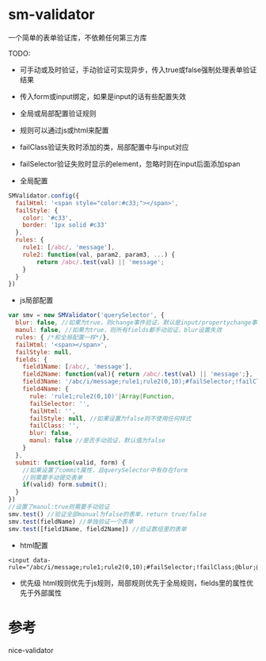 # sm-validator
一个简单的表单验证库，不依赖任何第三方库

TODO:

- 可手动或及时验证，手动验证可实现异步，传入true或false强制处理表单验证结果

- 传入form或input绑定，如果是input的话有些配置失效

- 全局或局部配置验证规则

- 规则可以通过js或html来配置

- failClass验证失败时添加的类，局部配置中与input对应

- failSelector验证失败时显示的element，忽略时则在input后面添加span

- 全局配置
``` javascript
SMValidator.config({
  failHtml: '<span style="color:#c33;"></span>',
  failStyle: {
    color: '#c33',
    border: '1px solid #c33'
  },
  rules: {
    rule1: [/abc/, 'message'],
    rule2: function(val, param2, param3, ...) {
        return /abc/.test(val) || 'message';
    }
  }
})
```

- js局部配置
``` javascript
var smv = new SMValidator('querySelector', {
  blur: false, //如果为true，则change事件验证，默认是input/propertychange事件验证
  manul: false, //如果为true，则所有fields都手动验证，blur设置失效
  rules: { /*和全局配置一样*/},
  failHtml: '<span></span>',
  failStyle: null,
  fields: {
    field1Name: [/abc/, 'message'],
    field2Name: function(val){ return /abc/.test(val) || 'message';},
    field3Name: '/abc/i/message;rule1;rule2(0,10);#failSelector;!failClass;@blur;@manul',
    field4Name: {
      rule: 'rule1;rule2(0,10)'|Array|Function,
      failSelector: '',
      failHtml: '',
      failStyle: null, //如果设置为false则不使用任何样式
      failClass: '',
      blur: false,
      manul: false //是否手动验证，默认值为false
    }
  },
  submit: function(valid, form) {
    //如果设置了commit属性，且querySelector中有存在form
    //则需要手动提交表单
    if(valid) form.submit();
  }
})
//设置了manul:true则需要手动验证
smv.test() //验证全部manual为false的表单，return true/false
smv.test(fieldName) //单独验证一个表单
smv.test([field1Name, field2Name]) //验证数组里的表单
```

- html配置
```
<input data-rule="/abc/i/message;rule1;rule2(0,10);#failSelector;!failClass;@blur;@manul">
```

- 优先级
html规则优先于js规则，局部规则优先于全局规则，fields里的属性优先于外部属性

# 参考
nice-validator
